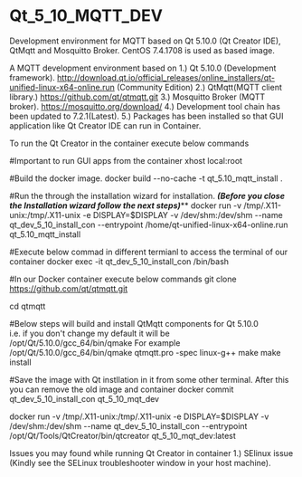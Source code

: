 # Qt_5_10_MQTT_DEV
Development environment for MQTT based on Qt 5.10.0 (Qt Creator IDE), QtMqtt and Mosquitto Broker. CentOS 7.4.1708 is used as based image.

A MQTT development environment based on
1.) Qt 5.10.0 (Development framework). http://download.qt.io/official_releases/online_installers/qt-unified-linux-x64-online.run (Community Edition)
2.) QtMqtt(MQTT client library.) https://github.com/qt/qtmqtt.git
3.) Mosquitto Broker (MQTT broker). https://mosquitto.org/download/
4.) Development tool chain has been updated to 7.2.1(Latest).
5.) Packages has been installed so that GUI application like Qt Creator IDE can run in Container.

To run the Qt Creator in the container execute below commands

#Important to run GUI apps from the container
xhost local:root

#Build the docker image.
docker build --no-cache -t  qt_5.10_mqtt_install .

#Run the through the installation wizard for installation. 
***********(Before you close the Installation wizard follow the next steps)*************
docker run -v /tmp/.X11-unix:/tmp/.X11-unix -e DISPLAY=$DISPLAY -v /dev/shm:/dev/shm --name qt_dev_5_10_install_con --entrypoint /home/qt-unified-linux-x64-online.run qt_5.10_mqtt_install

#Execute below commad in different termianl to access the terminal of our container
docker exec -it qt_dev_5_10_install_con /bin/bash

#In our Docker container execute below commands
git clone https://github.com/qt/qtmqtt.git

cd qtmqtt

#Below steps will build and install QtMqtt components for Qt 5.10.0  
<PathToQmake> i.e. if you don't change my default it will be /opt/Qt/5.10.0/gcc_64/bin/qmake
For example
/opt/Qt/5.10.0/gcc_64/bin/qmake qtmqtt.pro -spec linux-g++
make 
make install


#Save the image with Qt instllation in it from some other terminal. After this you can remove the old image and container
docker commit qt_dev_5_10_install_con qt_5_10_mqt_dev

docker run -v /tmp/.X11-unix:/tmp/.X11-unix -e DISPLAY=$DISPLAY -v /dev/shm:/dev/shm --name qt_dev_5_10_install_con --entrypoint /opt/Qt/Tools/QtCreator/bin/qtcreator qt_5_10_mqt_dev:latest

Issues you may found while running Qt Creator in container
1.) SElinux issue (Kindly see the SELinux troubleshooter window in your host machine).
